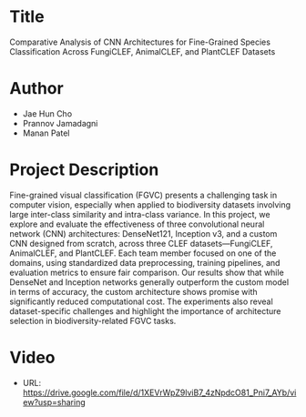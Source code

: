 # Title

Comparative Analysis of CNN Architectures for Fine-Grained Species Classification Across FungiCLEF, AnimalCLEF, and PlantCLEF Datasets

# Author
- Jae Hun Cho
- Prannov Jamadagni
- Manan Patel


# Project Description

Fine-grained visual classification (FGVC) presents a challenging task in computer vision, especially when applied to biodiversity datasets involving large inter-class similarity and intra-class variance. In this project, we explore and evaluate the effectiveness of three convolutional neural network (CNN) architectures: DenseNet121, Inception v3, and a custom CNN designed from scratch, across three CLEF datasets—FungiCLEF, AnimalCLEF, and PlantCLEF. Each team member focused on one of the domains, using standardized data preprocessing, training pipelines, and evaluation metrics to ensure fair comparison. Our results show that while DenseNet and Inception networks generally outperform the custom model in terms of accuracy, the custom architecture shows promise with significantly reduced computational cost. The experiments also reveal dataset-specific challenges and highlight the importance of architecture selection in biodiversity-related FGVC tasks.

# Video

- URL: 
https://drive.google.com/file/d/1XEVrWpZ9lviB7_4zNpdcO81_Pni7_AYb/view?usp=sharing